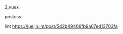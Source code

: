 <!-- 1,babel 按需加载 -->

2,vuex

<!-- 3,bundle 拆分 -->

postcss

<!-- css 分离 -->

lint
https://juejin.im/post/5d2b49406fb9a07ed13703fa
